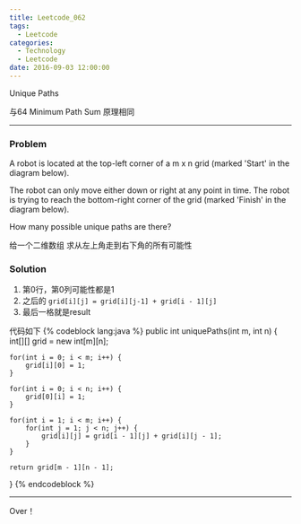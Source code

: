 ```yaml
---
title: Leetcode_062
tags:
  - Leetcode
categories:
  - Technology
  - Leetcode
date: 2016-09-03 12:00:00
---
```

Unique Paths

与64 Minimum Path Sum 原理相同
<!-- more -->

***

### Problem

A robot is located at the top-left corner of a m x n grid (marked 'Start' in the diagram below).

The robot can only move either down or right at any point in time. The robot is trying to reach the bottom-right corner of the grid (marked 'Finish' in the diagram below).

How many possible unique paths are there?

给一个二维数组
求从左上角走到右下角的所有可能性


### Solution
1. 第0行，第0列可能性都是1
2. 之后的 `grid[i][j] = grid[i][j-1] + grid[i - 1][j]`
3. 最后一格就是result


代码如下
{% codeblock lang:java %}
public int uniquePaths(int m, int n) {
	int[][] grid = new int[m][n];
	
	for(int i = 0; i < m; i++) {
		grid[i][0] = 1;
	}
	
	for(int i = 0; i < n; i++) {
		grid[0][i] = 1;
	}
	
	for(int i = 1; i < m; i++) {
		for(int j = 1; j < n; j++) {
			grid[i][j] = grid[i - 1][j] + grid[i][j - 1];
		}
	}
	
	return grid[m - 1][n - 1];
}
{% endcodeblock %}

*** 

Over！










































